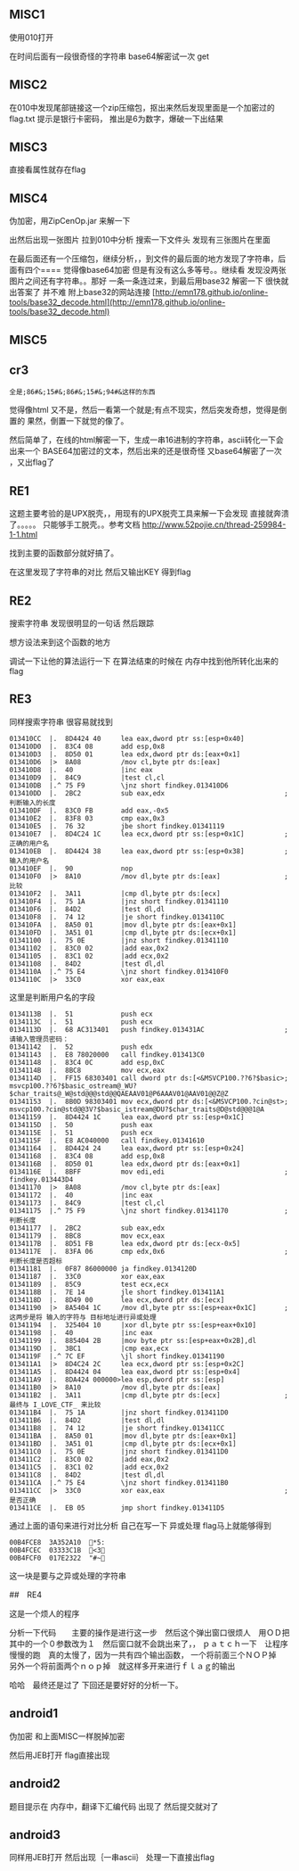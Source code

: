 ## MISC1
使用010打开 

在时间后面有一段很奇怪的字符串 base64解密试一次 get
## MISC2

在010中发现尾部链接这一个zip压缩包，抠出来然后发现里面是一个加密过的flag.txt 提示是银行卡密码，  推出是6为数字，爆破一下出结果
## MISC3
直接看属性就存在flag

## MISC4

伪加密，用ZipCenOp.jar 来解一下

出然后出现一张图片 拉到010中分析 搜索一下文件头 发现有三张图片在里面 

在最后面还有一个压缩包，继续分析，，到文件的最后面的地方发现了字符串，后面有四个==== 觉得像base64加密  但是有没有这么多等号。。继续看 发现没两张图片之间还有字符串。。那好 一条一条连过来，到最后用base32 解密一下 很快就出答案了 并不难
附上base32的网站连接 
[http://emn178.github.io/online-tools/base32_decode.html](http://emn178.github.io/online-tools/base32_decode.html)


## MISC5



## cr3
	全是;86#&;15#&;86#&;15#&;94#&这样的东西
觉得像html 又不是，然后一看第一个就是;有点不现实，然后突发奇想，觉得是倒置的 果然，倒置一下就觉的像了。

然后简单了，在线的html解密一下，生成一串16进制的字符串，ascii转化一下会出来一个 BASE64加密过的文本，然后出来的还是很奇怪 又base64解密了一次 ，又出flag了



## RE1

这题主要考验的是UPX脱壳，，用现有的UPX脱壳工具来解一下会发现 直接就奔溃了。。。。。
只能够手工脱壳。。参考文档
http://www.52pojie.cn/thread-259984-1-1.html


找到主要的函数部分就好搞了。


在这里发现了字符串的对比
然后又输出KEY 得到flag 

## RE2 

搜索字符串 发现很明显的一句话  然后跟踪

想方设法来到这个函数的地方

调试一下让他的算法运行一下 在算法结束的时候在 内存中找到他所转化出来的flag 

## RE3
同样搜索字符串
很容易就找到
	
	013410CC  |.  8D4424 40     lea eax,dword ptr ss:[esp+0x40]
	013410D0  |.  83C4 08       add esp,0x8
	013410D3  |.  8D50 01       lea edx,dword ptr ds:[eax+0x1]
	013410D6  |>  8A08          /mov cl,byte ptr ds:[eax]
	013410D8  |.  40            |inc eax
	013410D9  |.  84C9          |test cl,cl
	013410DB  |.^ 75 F9         \jnz short findkey.013410D6
	013410DD  |.  2BC2          sub eax,edx                              ;  判断输入的长度
	013410DF  |.  83C0 FB       add eax,-0x5
	013410E2  |.  83F8 03       cmp eax,0x3
	013410E5  |.  76 32         jbe short findkey.01341119
	013410E7  |.  8D4C24 1C     lea ecx,dword ptr ss:[esp+0x1C]          ;  正确的用户名
	013410EB  |.  8D4424 38     lea eax,dword ptr ss:[esp+0x38]          ;  输入的用户名
	013410EF  |.  90            nop
	013410F0  |>  8A10          /mov dl,byte ptr ds:[eax]                ;  比较
	013410F2  |.  3A11          |cmp dl,byte ptr ds:[ecx]
	013410F4  |.  75 1A         |jnz short findkey.01341110
	013410F6  |.  84D2          |test dl,dl
	013410F8  |.  74 12         |je short findkey.0134110C
	013410FA  |.  8A50 01       |mov dl,byte ptr ds:[eax+0x1]
	013410FD  |.  3A51 01       |cmp dl,byte ptr ds:[ecx+0x1]
	01341100  |.  75 0E         |jnz short findkey.01341110
	01341102  |.  83C0 02       |add eax,0x2
	01341105  |.  83C1 02       |add ecx,0x2
	01341108  |.  84D2          |test dl,dl
	0134110A  |.^ 75 E4         \jnz short findkey.013410F0
	0134110C  |>  33C0          xor eax,eax
这里是判断用户名的字段

	0134113B  |.  51            push ecx
	0134113C  |.  51            push ecx
	0134113D  |.  68 AC313401   push findkey.013431AC                    ;  请输入管理员密码：
	01341142  |.  52            push edx
	01341143  |.  E8 78020000   call findkey.013413C0
	01341148  |.  83C4 0C       add esp,0xC
	0134114B  |.  8BC8          mov ecx,eax
	0134114D  |.  FF15 68303401 call dword ptr ds:[<&MSVCP100.??6?$basic>;  msvcp100.??6?$basic_ostream@_WU?$char_traits@_W@std@@@std@@QAEAAV01@P6AAAV01@AAV01@@Z@Z
	01341153  |.  8B0D 98303401 mov ecx,dword ptr ds:[<&MSVCP100.?cin@st>;  msvcp100.?cin@std@@3V?$basic_istream@DU?$char_traits@D@std@@@1@A
	01341159  |.  8D4424 1C     lea eax,dword ptr ss:[esp+0x1C]
	0134115D  |.  50            push eax
	0134115E  |.  51            push ecx
	0134115F  |.  E8 AC040000   call findkey.01341610
	01341164  |.  8D4424 24     lea eax,dword ptr ss:[esp+0x24]
	01341168  |.  83C4 08       add esp,0x8
	0134116B  |.  8D50 01       lea edx,dword ptr ds:[eax+0x1]
	0134116E  |.  8BFF          mov edi,edi                              ;  findkey.013443D4
	01341170  |>  8A08          /mov cl,byte ptr ds:[eax]
	01341172  |.  40            |inc eax
	01341173  |.  84C9          |test cl,cl
	01341175  |.^ 75 F9         \jnz short findkey.01341170              ;  判断长度
	01341177  |.  2BC2          sub eax,edx
	01341179  |.  8BC8          mov ecx,eax
	0134117B  |.  8D51 FB       lea edx,dword ptr ds:[ecx-0x5]
	0134117E  |.  83FA 06       cmp edx,0x6                              ;  判断长度是否超标
	01341181  |.  0F87 86000000 ja findkey.0134120D
	01341187  |.  33C0          xor eax,eax
	01341189  |.  85C9          test ecx,ecx
	0134118B  |.  7E 14         jle short findkey.013411A1
	0134118D  |.  8D49 00       lea ecx,dword ptr ds:[ecx]
	01341190  |>  8A5404 1C     /mov dl,byte ptr ss:[esp+eax+0x1C]       ;  这两步是将 输入的字符与 目标地址进行异或处理
	01341194  |.  325404 10     |xor dl,byte ptr ss:[esp+eax+0x10]
	01341198  |.  40            |inc eax
	01341199  |.  885404 2B     |mov byte ptr ss:[esp+eax+0x2B],dl
	0134119D  |.  3BC1          |cmp eax,ecx
	0134119F  |.^ 7C EF         \jl short findkey.01341190
	013411A1  |>  8D4C24 2C     lea ecx,dword ptr ss:[esp+0x2C]
	013411A5  |.  8D4424 04     lea eax,dword ptr ss:[esp+0x4]
	013411A9  |.  8DA424 000000>lea esp,dword ptr ss:[esp]
	013411B0  |>  8A10          /mov dl,byte ptr ds:[eax]
	013411B2  |.  3A11          |cmp dl,byte ptr ds:[ecx]                ;  最终与 I_LOVE_CTF_ 来比较
	013411B4  |.  75 1A         |jnz short findkey.013411D0
	013411B6  |.  84D2          |test dl,dl
	013411B8  |.  74 12         |je short findkey.013411CC
	013411BA  |.  8A50 01       |mov dl,byte ptr ds:[eax+0x1]
	013411BD  |.  3A51 01       |cmp dl,byte ptr ds:[ecx+0x1]
	013411C0  |.  75 0E         |jnz short findkey.013411D0
	013411C2  |.  83C0 02       |add eax,0x2
	013411C5  |.  83C1 02       |add ecx,0x2
	013411C8  |.  84D2          |test dl,dl
	013411CA  |.^ 75 E4         \jnz short findkey.013411B0
	013411CC  |>  33C0          xor eax,eax                              ;  是否正确
	013411CE  |.  EB 05         jmp short findkey.013411D5

通过上面的语句来进行对比分析 自己在写一下 异或处理  flag马上就能够得到

	00B4FCE8  3A352A10  *5:
	00B4FCEC  03333C1B  <3
	00B4FCF0  017E2322  "#~
这一块是要与之异或处理的字符串

##　RE4

这是一个烦人的程序

分析一下代码　　主要的操作是进行这一步　然后这个弹出窗口很烦人　用ＯＤ把　其中的一个０参数改为１　然后窗口就不会跳出来了，，
ｐａｔｃｈ一下　让程序慢慢的跑　真的太慢了，因为一共有四个输出函数，
一个将前面三个ＮＯＰ掉　另外一个将前面两个ｎｏｐ掉　就这样多开来进行ｆｌａｇ的输出

哈哈　最终还是过了
下回还是要好好的分析一下。

## android1
伪加密
和上面MISC一样脱掉加密

然后用JEB打开 flag直接出现

## android2

题目提示在 内存中，翻译下汇编代码  出现了 然后提交就对了


## android3
同样用JEB打开 然后出现｛一串ascii｝ 处理一下直接出flag





